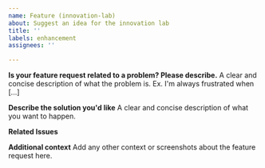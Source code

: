 ```yaml
---
name: Feature (innovation-lab)
about: Suggest an idea for the innovation lab
title: ''
labels: enhancement
assignees: ''

---
```


**Is your feature request related to a problem? Please describe.**
A clear and concise description of what the problem is. Ex. I'm always frustrated when [...]

**Describe the solution you'd like**
A clear and concise description of what you want to happen.

**Related Issues**

**Additional context**
Add any other context or screenshots about the feature request here.
